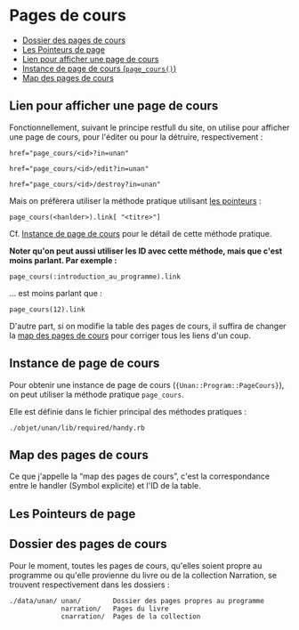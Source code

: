 # Pages de cours

* [Dossier des pages de cours](#dossierdespagesdecours)
* [Les Pointeurs de page](#leshandlersdepage)
* [Lien pour afficher une page de cours](#lienpourafficherunepagedecours)
* [Instance de page de cours (`page_cours()`)](#instancedepagedecours)
* [Map des pages de cours](#mapdespagesdecours)

<a name='lienpourafficherunepagedecours'></a>

## Lien pour afficher une page de cours

Fonctionnellement, suivant le principe restfull du site, on utilise pour afficher une page de cours, pour l'éditer ou pour la détruire, respectivement :

    href="page_cours/<id>?in=unan"

    href="page_cours/<id>/edit?in=unan"

    href="page_cours/<id>/destroy?in=unan"

Mais on préfèrera utiliser la méthode pratique utilisant [les pointeurs](#leshandlersdepage) :

    page_cours(<hanlder>).link[ "<titre>"]

Cf. [Instance de page de cours](#instancedepagedecours) pour le détail de cette méthode pratique.

**Noter qu'on peut aussi utiliser les ID avec cette méthode, mais que c'est moins parlant. Par exemple :**

    page_cours(:introduction_au_programme).link

… est moins parlant que :

    page_cours(12).link

D'autre part, si on modifie la table des pages de cours, il suffira de changer la [map des pages de cours](#mapdespagesdecours) pour corriger tous les liens d'un coup.

<a name='instancedepagedecours'></a>

## Instance de page de cours

Pour obtenir une instance de page de cours (`{Unan::Program::PageCours}`), on peut utiliser la méthode pratique `page_cours`.

Elle est définie dans le fichier principal des méthodes pratiques :

    ./objet/unan/lib/required/handy.rb

<a name='mapdespagesdecours'></a>

## Map des pages de cours

Ce que j'appelle la “map des pages de cours”, c'est la correspondance entre le handler (Symbol explicite) et l'ID de la table.

<a name='leshandlersdepage'></a>

## Les Pointeurs de page


<a name='dossierdespagesdecours'></a>

## Dossier des pages de cours

Pour le moment, toutes les pages de cours, qu'elles soient propre au programme ou qu'elle provienne du livre ou de la collection Narration, se trouvent respectivement dans les dossiers :

    ./data/unan/ unan/        Dossier des pages propres au programme
                 narration/   Pages du livre
                 cnarration/  Pages de la collection
